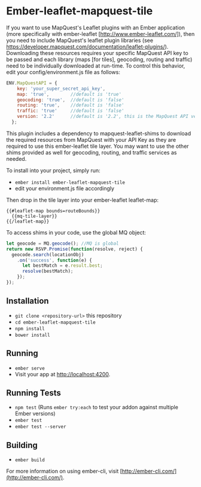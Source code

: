 # Ember-leaflet-mapquest-tile

If you want to use MapQuest's Leaflet plugins with an Ember application (more specifically with ember-leaflet [http://www.ember-leaflet.com/]),
then you need to include MapQuest's leaflet plugin libraries (see https://developer.mapquest.com/documentation/leaflet-plugins/). Downloading these resources requires your specific
MapQuest API key to be passed and each library (maps [for tiles], geocoding, routing and traffic) need to be individually downloaded at run-time. To control this behavior, edit your config/environment.js file as follows:

```javascript
ENV.MapQuestAPI = {
    key: 'your_super_secret_api_key',
    map: 'true',        //default is 'true'
    geocoding: 'true',  //default is 'false'
    routing: 'true',    //default is 'false'
    traffic: 'true'     //default is 'false'
    version: '2.2'      //default is '2.2', this is the MapQuest API version number to use.
  };
```
This plugin includes a dependency to mapquest-leaflet-shims to download the required
resources from MapQuest with your API Key as they are required to use this ember-leaflet
tile layer. You may want to use the other shims provided as well for geocoding, routing,
and traffic services as needed.

To install into your project, simply run:

* `ember install ember-leaflet-mapquest-tile`
* edit your environment.js file accordingly

Then drop in the tile layer into your ember-leaflet leaflet-map:

```Handlebars
{{#leaflet-map bounds=routeBounds}}
  {{mq-tile-layer}}
{{/leaflet-map}}
```

To access shims in your code, use the global MQ object:

```javascript
let geocode = MQ.geocode(); //MQ is global
return new RSVP.Promise(function(resolve, reject) {
  geocode.search(locationObj)
    .on('success', function(e) {
      let bestMatch = e.result.best;
      resolve(bestMatch);
    });
});
```

## Installation

* `git clone <repository-url>` this repository
* `cd ember-leaflet-mapquest-tile`
* `npm install`
* `bower install`

## Running

* `ember serve`
* Visit your app at [http://localhost:4200](http://localhost:4200).

## Running Tests

* `npm test` (Runs `ember try:each` to test your addon against multiple Ember versions)
* `ember test`
* `ember test --server`

## Building

* `ember build`

For more information on using ember-cli, visit [http://ember-cli.com/](http://ember-cli.com/).
